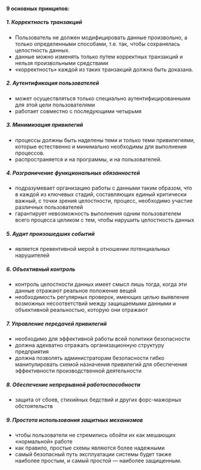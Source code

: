 #### 9 основных принципов:

##### 1. Корректность транзакций

- Пользователь не должен модифицировать данные произвольно, а только определенными способами, т.е. так, чтобы сохранялась целостность данных.
- данные можно изменять только путем корректных транзакций и нельзя произвольными средствами
- «корректность» каждой из таких транзакций должна быть доказана.

##### 2. Аутентификация пользователей

- может осуществляться только специально аутентифицированными для этой цели пользователями
- работает совместно с последующими четырьмя

##### 3. Минимизация привилегий

- процессы должны быть наделены теми и только теми привилегиями, которые естественно и минимально необходимы для выполнения процессов.
- распространяется и на программы, и на пользователей.

##### 4. Разграничение функциональных обязанностей

- подразумевает организацию работы с данными таким образом, что в каждой из ключевых стадий, составляющих единый критически важный, с точки зрения целостности, процесс, необходимо участие различных пользователей
- гарантирует невозможность выполнения одним пользователем всего процесса целиком  с тем, чтобы нарушить целостность данных

##### 5. Аудит произошедших событий

- является превентивной мерой в отношении потенциальных нарушителей

##### 6. Объективный контроль

- контроль целостности данных имеет смысл лишь тогда, когда эти данные отражают реальное положение вещей
- необходимость регулярных проверок, имеющих целью выявление возможных несоответствий между защищаемыми данными и объективной реальностью, которую они отражают

##### 7. Управление передачей привилегий

- необходимо для эффективной работы всей политики безопасности
- должна адекватно отражать организационную структуру предприятия
- должна позволять администраторам безопасности гибко манипулировать схемой назначения привилегий для обеспечения эффективности производственной деятельности

##### 8. Обеспечение непрерывной работоспособности

- защита от сбоев, стихийных бедствий и других форс-мажорных обстоятельств

##### 9. Простота использования защитных механизмов

- чтобы пользователи не стремились обойти их как мешающих «нормальной» работе
- как правило, простые схемы являются более надежными
- самый безопасный путь эксплуатации системы будет также наиболее простым, и самый простой — наиболее защищенным.
